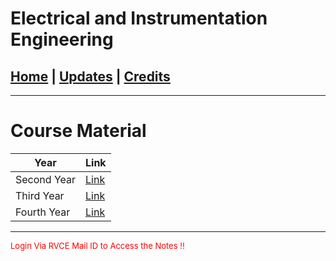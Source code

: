 # Electrical and Instrumentation Engineering

## [Home](../main/index.md) | [Updates](../main/updates.md) | [Credits](../main/credits.md)

---

# Course Material

| Year             | Link                                                                                              |
| --------------------------- | ------------------------------------------------------------------------------------------------- |
| Second Year                 | [Link](https://drive.google.com/drive/folders/1a1uilVTF3dxkTFcrWjfkZcK_xFMvFwws?usp=share_link)   |
| Third Year                  | [Link](https://drive.google.com/drive/folders/1c5Izw4ZG9L6PngdVzHZv-72m3TbbMXru?usp=share_link)   |
| Fourth Year                 | [Link](https://drive.google.com/drive/folders/1Zci66GHOyHAnDz8zK1dCPkOB_U5XDva0?usp=share_link)   |

___
<p style="color:red; font-size:small;">
  Login Via RVCE Mail ID to Access the Notes !!
</p>
